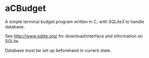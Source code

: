 # aCBudget
A simple terminal budget program written in C, with SQLite3 to handle database.

See http://www.sqlite.org/ for download/interface and information on SQLite.

Database must be set up beforehand in current state.
